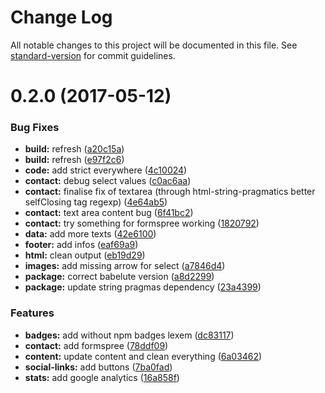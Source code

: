 # Change Log

All notable changes to this project will be documented in this file. See [standard-version](https://github.com/conventional-changelog/standard-version) for commit guidelines.

<a name="0.2.0"></a>
# 0.2.0 (2017-05-12)


### Bug Fixes

* **build:** refresh ([a20c15a](https://github.com/nomocas/nomocas.github.io/commit/a20c15a))
* **build:** refresh ([e97f2c6](https://github.com/nomocas/nomocas.github.io/commit/e97f2c6))
* **code:** add strict everywhere ([4c10024](https://github.com/nomocas/nomocas.github.io/commit/4c10024))
* **contact:** debug select values ([c0ac6aa](https://github.com/nomocas/nomocas.github.io/commit/c0ac6aa))
* **contact:** finalise fix of textarea (through html-string-pragmatics better selfClosing tag regexp) ([4e64ab5](https://github.com/nomocas/nomocas.github.io/commit/4e64ab5))
* **contact:** text area content bug ([6f41bc2](https://github.com/nomocas/nomocas.github.io/commit/6f41bc2))
* **contact:** try something for formspree working ([1820792](https://github.com/nomocas/nomocas.github.io/commit/1820792))
* **data:** add more texts ([42e6100](https://github.com/nomocas/nomocas.github.io/commit/42e6100))
* **footer:** add infos ([eaf69a9](https://github.com/nomocas/nomocas.github.io/commit/eaf69a9))
* **html:** clean output ([eb19d29](https://github.com/nomocas/nomocas.github.io/commit/eb19d29))
* **images:** add missing arrow for select ([a7846d4](https://github.com/nomocas/nomocas.github.io/commit/a7846d4))
* **package:** correct babelute version ([a8d2299](https://github.com/nomocas/nomocas.github.io/commit/a8d2299))
* **package:** update string pragmas dependency ([23a4399](https://github.com/nomocas/nomocas.github.io/commit/23a4399))


### Features

* **badges:** add without npm badges lexem ([dc83117](https://github.com/nomocas/nomocas.github.io/commit/dc83117))
* **contact:** add formspree ([78ddf09](https://github.com/nomocas/nomocas.github.io/commit/78ddf09))
* **content:** update content and clean everything ([6a03462](https://github.com/nomocas/nomocas.github.io/commit/6a03462))
* **social-links:** add buttons ([7ba0fad](https://github.com/nomocas/nomocas.github.io/commit/7ba0fad))
* **stats:** add google analytics ([16a858f](https://github.com/nomocas/nomocas.github.io/commit/16a858f))
